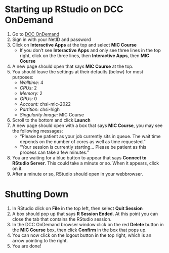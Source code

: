 # Starting up RStudio on DCC OnDemand

1.  Go to [DCC OnDemand](https://dcc-ondemand-01.oit.duke.edu/)
2.  Sign in with your NetID and password
3.  Click on **Interactive Apps** at the top and select **MIC Course**
    -   If you don’t see **Interactive Apps** and only see three lines
        in the top right, click on the three lines, then **Interactive
        Apps**, then **MIC Course**
4.  A new page should open that says **MIC Course** at the top.
5.  You should leave the settings at their defaults (below) for most
    purposes:
    -   *Walltime:* 4
    -   *CPUs:* 2
    -   *Memory:* 2
    -   *GPUs:* 0
    -   *Account:* chsi-mic-2022
    -   *Partition:* chsi-high
    -   *Singularity Image:* MIC Course
6.  Scroll to the bottom and click **Launch**
7.  A new page should open with a box that says **MIC Course**, you may
    see the following messages:
    -   “Please be patient as your job currently sits in queue. The wait
        time depends on the number of cores as well as time requested.”
    -   “Your session is currently starting… Please be patient as this
        process can take a few minutes.”
8.  You are waiting for a blue button to appear that says **Connect to
    RStudio Server**. This could take a minute or so. When it appears,
    click on it.
9.  After a minute or so, RStudio should open in your webbrowser.

# Shutting Down

1.  In RStudio click on **File** in the top left, then select **Quit
    Session**
2.  A box should pop up that says **R Session Ended**. At this point you
    can close the tab that contains the RStudio session.
3.  In the DCC OnDemand browser window click on the red **Delete**
    button in the **MIC Course** box, then click **Confirm** in the box
    that pops up.
4.  You can now click on the logout button in the top right, which is an
    arrow pointing to the right.
5.  You are done!
